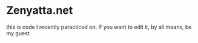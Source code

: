 # Zenyatta.net
this is code I recently paracticed on.
If you want to edit it, by all means, be my guest.
